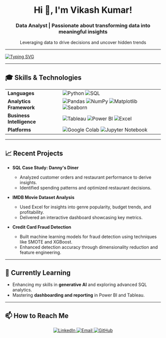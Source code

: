 <h1 align="center">
  Hi 👋, I'm Vikash Kumar!
</h1>

<h3 align="center">Data Analyst | Passionate about transforming data into meaningful insights</h3>

<p align="center">Leveraging data to drive decisions and uncover hidden trends</p>

---

[![Typing SVG](https://readme-typing-svg.herokuapp.com?color=0D8ABC&lines=Data+Analyst+%7C+Python+%7C+SQL+%7C+BI+Tools;Turning+Data+into+Decisions)](https://git.io/typing-svg)

---

## 🎓 Skills & Technologies  

<table>
  <tr>
    <td><strong>Languages</strong></td>
    <td>
      <img src="https://img.shields.io/badge/Python-3776AB?style=flat&logo=python&logoColor=white" alt="Python">
      <img src="https://img.shields.io/badge/SQL-336791?style=flat&logo=postgresql&logoColor=white" alt="SQL">
    </td>
  </tr>
  <tr>
    <td><strong>Analytics Framework</strong></td>
    <td>
      <img src="https://img.shields.io/badge/Pandas-150458?style=flat&logo=pandas&logoColor=white" alt="Pandas">
      <img src="https://img.shields.io/badge/NumPy-013243?style=flat&logo=numpy&logoColor=white" alt="NumPy">
      <img src="https://img.shields.io/badge/Matplotlib-008080?style=flat&logo=python&logoColor=white" alt="Matplotlib">
      <img src="https://img.shields.io/badge/Seaborn-4C4C4C?style=flat&logo=python&logoColor=white" alt="Seaborn">
    </td>
  </tr>
  <tr>
    <td><strong>Business Intelligence</strong></td>
    <td>
      <img src="https://img.shields.io/badge/Tableau-E97627?style=flat&logo=tableau&logoColor=white" alt="Tableau">
      <img src="https://img.shields.io/badge/Power_BI-F2C811?style=flat&logo=powerbi&logoColor=black" alt="Power BI">
      <img src="https://img.shields.io/badge/Excel-217346?style=flat&logo=microsoft-excel&logoColor=white" alt="Excel">
    </td>
  </tr>
  <tr>
    <td><strong>Platforms</strong></td>
    <td>
      <img src="https://img.shields.io/badge/Google_Colab-F9AB00?style=flat&logo=googlecolab&logoColor=black" alt="Google Colab">
      <img src="https://img.shields.io/badge/Jupyter-FF6F00?style=flat&logo=jupyter&logoColor=white" alt="Jupyter Notebook">
    </td>
  </tr>
</table>

---

## 📈 Recent Projects  

- **SQL Case Study: Danny's Diner**  
  - Analyzed customer orders and restaurant performance to derive insights.
  - Identified spending patterns and optimized restaurant decisions.

- **IMDB Movie Dataset Analysis**  
  - Used Excel for insights into genre popularity, budget trends, and profitability.
  - Delivered an interactive dashboard showcasing key metrics.

- **Credit Card Fraud Detection**  
  - Built machine learning models for fraud detection using techniques like SMOTE and XGBoost.
  - Enhanced detection accuracy through dimensionality reduction and feature engineering.

---

## 🌱 Currently Learning  

- Enhancing my skills in **generative AI** and exploring advanced SQL analytics.  
- Mastering **dashboarding and reporting** in Power BI and Tableau.  

---

## 📫 How to Reach Me  

<p align="center">
  <a href="https://www.linkedin.com/in/vikash-kumar-94253451/">
    <img src="https://img.shields.io/badge/LinkedIn-0077B5?style=flat&logo=linkedin&logoColor=white" alt="LinkedIn">
  </a>
  <a href="mailto:vikashdataanalyst@gmail.com">
    <img src="https://img.shields.io/badge/Email-D14836?style=flat&logo=gmail&logoColor=white" alt="Email">
  </a>
  <a href="https://github.com/vikashavtar">
    <img src="https://img.shields.io/badge/GitHub-181717?style=flat&logo=github&logoColor=white" alt="GitHub">
  </a>
</p>
